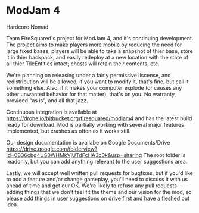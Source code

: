 # ModJam 4 #

Hardcore Nomad

Team FireSquared's project for ModJam 4, and it's continuing development.  The project aims to make players more mobile by 
reducing the need for large fixed bases; players will be able to take a snapshot of thier base, store it in thier backpack, 
and easily redeploy at a new location with the state of all thier TileEntities intact; chests will retain their contents, etc.

We're planning on releasing under a fairly permissive liscense, and redistribution will be allowed; if you want to modify it, 
that's fine, but call it something else.  Also, if it makes your computer explode (or causes any other unwanted behavior for that
matter), that's on you.  No warranty, provided "as is", and all that jazz.

Continuous integration is available at https://drone.io/bitbucket.org/firesquared/modjam4 and has the latest build ready for
download.  Mod is partially working with several major features implemented, but crashes as often as it works still.

Our design documentation is availabe on Google Documents/Drive https://drive.google.com/folderview?id=0B36cbg4US0WHMkVjUTdFcHA3c0k&usp=sharing
The root folder is readonly, but you can add anything relevant to the user suggestions area.

Lastly, we will accept well written pull requests for bugfixes, but if you'd like to add a feature and/or change gameplay, you'll 
need to discuss it with us ahead of time and get our OK.  We're likely to refuse any pull requests adding things that we don't 
feel fit the theme and our vision for the mod, so please add things in user suggestions on drive first and have a fleshed out idea.